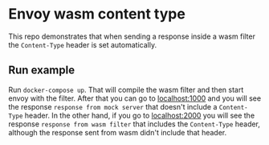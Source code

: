 # Envoy wasm content type

This repo demonstrates that when sending a response inside a wasm filter the `Content-Type` header is set automatically.

## Run example

Run `docker-compose up`. That will compile the wasm filter and then start envoy with the filter. After that you can go to [localhost:1000](http://localhost:1000) and you will see the response `response from mock server` that doesn't include a `Content-Type` header. In the other hand, if you go to [localhost:2000](http://localhost:2000) you will see the response `response from wasm filter` that includes the `Content-Type` header, although the response sent from wasm didn't include that header.
